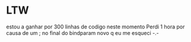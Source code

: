 LTW 
===================


estou a ganhar por 300 linhas de codigo neste momento
Perdi 1 hora por causa de um ; no final do bindparam novo q eu me esqueci -.-

